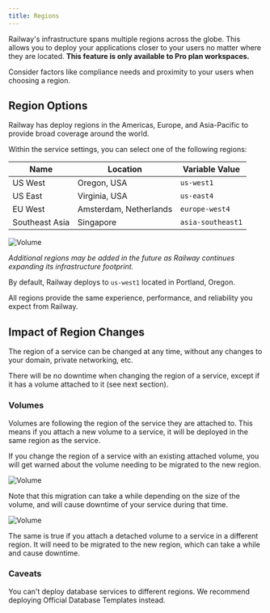 ```yaml
---
title: Regions
---
```


<PriorityBoardingBanner />

Railway's infrastructure spans multiple regions across the globe. This allows you to deploy your applications closer to your users no matter where they are located. **This feature is only available to Pro plan workspaces.**

 Consider factors like compliance needs and proximity to your users when choosing a region.

## Region Options
Railway has deploy regions in the Americas, Europe, and Asia-Pacific to provide broad coverage around the world.

Within the service settings, you can select one of the following regions:

| Name           | Location               | Variable Value    |
|----------------|------------------------|-------------------|
| US West        | Oregon, USA            | `us-west1`        |
| US East        | Virginia, USA          | `us-east4`        |
| EU West        | Amsterdam, Netherlands | `europe-west4`    |
| Southeast Asia | Singapore              | `asia-southeast1` |

<Image
    quality={100}
    width={1359}
    height={651}
    src="https://res.cloudinary.com/railway/image/upload/v1695660846/docs/service_region_picker.png"
    alt="Volume"
/>


*Additional regions may be added in the future as Railway continues expanding its infrastructure footprint.*

By default, Railway deploys to `us-west1` located in Portland, Oregon.

All regions provide the same experience, performance, and reliability you expect from Railway. 

## Impact of Region Changes

The region of a service can be changed at any time, without any changes to your domain, private networking, etc.

There will be no downtime when changing the region of a service, except if it has a volume attached to it (see next section).

### Volumes

Volumes are following the region of the service they are attached to. This means if you attach a new volume to a service, it will be deployed in the same region as the service.

If you change the region of a service with an existing attached volume, you will get warned about the volume needing to be migrated to the new region.

<Image
    quality={100}
    src="https://res.cloudinary.com/railway/image/upload/v1695660986/docs/volume_migrate_modal.png"
    alt="Volume"
    width={669}
    height={678}
/>

Note that this migration can take a while depending on the size of the volume, and will cause downtime of your service during that time.

<Image
    quality={100}
    src="https://res.cloudinary.com/railway/image/upload/v1695661106/docs/volume_migration.png"
    alt="Volume"
    width={732}
    height={483}
/>


The same is true if you attach a detached volume to a service in a different region. It will need to be migrated to the new region, which can take a while and cause downtime.

### Caveats

You can't deploy database services to different regions. We recommend deploying Official Database Templates instead.  
